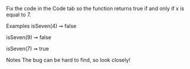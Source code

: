 Fix the code in the Code tab so the function returns true if and only if x is equal to 7.

Examples
isSeven(4) ➞ false

isSeven(9) ➞ false

isSeven(7) ➞ true

Notes
The bug can be hard to find, so look closely!